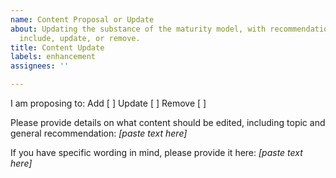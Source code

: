 ```yaml
---
name: Content Proposal or Update
about: Updating the substance of the maturity model, with recommendations on what   to
  include, update, or remove.
title: Content Update
labels: enhancement
assignees: ''

---
```


I am proposing to:
Add [ ]
Update [ ]
Remove [ ]

Please provide details on what content should be edited, including topic and general recommendation: _[paste text here]_

If you have specific wording in mind, please provide it here: _[paste text here]_
